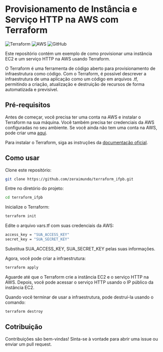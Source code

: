 # Provisionamento de Instância e Serviço HTTP na AWS com Terraform

![Terraform](https://img.shields.io/badge/Terraform-v1.0.7-blue?logo=terraform)
![AWS](https://img.shields.io/badge/AWS-EC2-orange?logo=amazon-aws)
![GitHub](https://img.shields.io/badge/GitHub-zeraimundo-lightgrey?logo=github)

Este repositório contém um exemplo de como provisionar uma instância EC2 e um serviço HTTP na AWS usando Terraform. 

O Terraform é uma ferramenta de código aberto para provisionamento de infraestrutura como código. Com o Terraform, é possível descrever a infraestrutura de uma aplicação como um código em arquivos .tf, permitindo a criação, atualização e destruição de recursos de forma automatizada e previsível.

## Pré-requisitos

Antes de começar, você precisa ter uma conta na AWS e instalar o Terraform na sua máquina. Você também precisa ter credenciais da AWS configuradas no seu ambiente. Se você ainda não tem uma conta na AWS, pode criar uma [aqui](https://aws.amazon.com/pt/free/).

Para instalar o Terraform, siga as instruções da [documentação oficial](https://learn.hashicorp.com/tutorials/terraform/install-cli).

## Como usar

Clone este repositório:

```bash
git clone https://github.com/zeraimundo/terraform_ifpb.git
```

Entre no diretório do projeto:

```bash
cd terraform_ifpb
```

Inicialize o Terraform:

```bash
terraform init
```

Edite o arquivo vars.tf com suas credenciais da AWS:

```bash
access_key = "SUA_ACCESS_KEY"
secret_key = "SUA_SECRET_KEY"
```

Substitua SUA_ACCESS_KEY, SUA_SECRET_KEY pelas suas informações.

Agora, você pode criar a infraestrutura:

```bash
terraform apply
```

Aguarde até que o Terraform crie a instância EC2 e o serviço HTTP na AWS. Depois, você pode acessar o serviço HTTP usando o IP público da instância EC2.

Quando você terminar de usar a infraestrutura, pode destruí-la usando o comando:

```bash
terraform destroy
```

## Cotribuição

Contribuições são bem-vindas! Sinta-se à vontade para abrir uma issue ou enviar um pull request.
